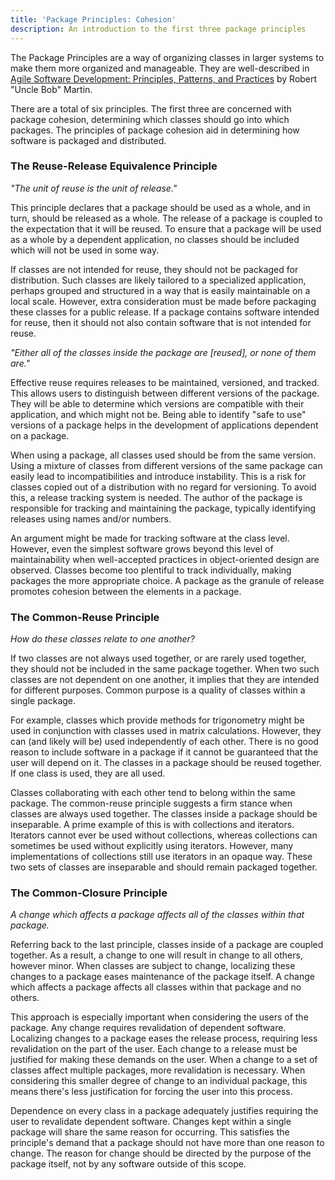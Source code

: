 ```yaml
---
title: 'Package Principles: Cohesion'
description: An introduction to the first three package principles
---
```


The Package Principles are a way of organizing classes in larger systems to make them more organized
and manageable. They are well-described in
[Agile Software Development: Principles, Patterns, and Practices](http://www.amazon.com/Software-Development-Principles-Patterns-Practices/dp/0135974445)
by Robert "Uncle Bob" Martin.

There are a total of six principles. The first three are concerned with package cohesion,
determining which classes should go into which packages. The principles of package cohesion aid in
determining how software is packaged and distributed.

### The Reuse-Release Equivalence Principle

_"The unit of reuse is the unit of release."_

This principle declares that a package should be used as a whole, and in turn, should be released as
a whole. The release of a package is coupled to the expectation that it will be reused. To ensure
that a package will be used as a whole by a dependent application, no classes should be included
which will not be used in some way.

If classes are not intended for reuse, they should not be packaged for distribution. Such classes
are likely tailored to a specialized application, perhaps grouped and structured in a way that is
easily maintainable on a local scale. However, extra consideration must be made before packaging
these classes for a public release. If a package contains software intended for reuse, then it
should not also contain software that is not intended for reuse.

_"Either all of the classes inside the package are \[reused\], or none of them are."_

Effective reuse requires releases to be maintained, versioned, and tracked. This allows users to
distinguish between different versions of the package. They will be able to determine which versions
are compatible with their application, and which might not be. Being able to identify "safe to use"
versions of a package helps in the development of applications dependent on a package.

When using a package, all classes used should be from the same version. Using a mixture of classes
from different versions of the same package can easily lead to incompatibilities and introduce
instability. This is a risk for classes copied out of a distribution with no regard for versioning.
To avoid this, a release tracking system is needed. The author of the package is responsible for
tracking and maintaining the package, typically identifying releases using names and/or numbers.

An argument might be made for tracking software at the class level. However, even the simplest
software grows beyond this level of maintainability when well-accepted practices in object-oriented
design are observed. Classes become too plentiful to track individually, making packages the more
appropriate choice. A package as the granule of release promotes cohesion between the elements in a
package.

### The Common-Reuse Principle

_How do these classes relate to one another?_

If two classes are not always used together, or are rarely used together, they should not be
included in the same package together. When two such classes are not dependent on one another, it
implies that they are intended for different purposes. Common purpose is a quality of classes within
a single package.

For example, classes which provide methods for trigonometry might be used in conjunction with
classes used in matrix calculations. However, they can (and likely will be) used independently of
each other. There is no good reason to include software in a package if it cannot be guaranteed that
the user will depend on it. The classes in a package should be reused together. If one class is
used, they are all used.

Classes collaborating with each other tend to belong within the same package. The common-reuse
principle suggests a firm stance when classes are always used together. The classes inside a package
should be inseparable. A prime example of this is with collections and iterators. Iterators cannot
ever be used without collections, whereas collections can sometimes be used without explicitly using
iterators. However, many implementations of collections still use iterators in an opaque way. These
two sets of classes are inseparable and should remain packaged together.

### The Common-Closure Principle

_A change which affects a package affects all of the classes within that package._

Referring back to the last principle, classes inside of a package are coupled together. As a result,
a change to one will result in change to all others, however minor. When classes are subject to
change, localizing these changes to a package eases maintenance of the package itself. A change
which affects a package affects all classes within that package and no others.

This approach is especially important when considering the users of the package. Any change requires
revalidation of dependent software. Localizing changes to a package eases the release process,
requiring less revalidation on the part of the user. Each change to a release must be justified for
making these demands on the user. When a change to a set of classes affect multiple packages, more
revalidation is necessary. When considering this smaller degree of change to an individual package,
this means there's less justification for forcing the user into this process.

Dependence on every class in a package adequately justifies requiring the user to revalidate
dependent software. Changes kept within a single package will share the same reason for occurring.
This satisfies the principle's demand that a package should not have more than one reason to change.
The reason for change should be directed by the purpose of the package itself, not by any software
outside of this scope.
